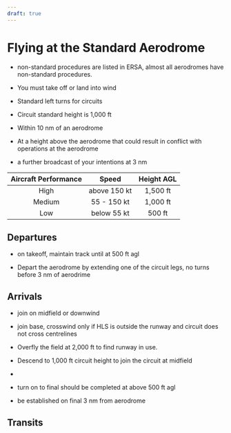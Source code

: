 ```yaml
---
draft: true
---
```


# Flying at the Standard Aerodrome

- non-standard procedures are listed in ERSA, almost all aerodromes have non-standard procedures.
- You must take off or land into wind
- Standard left turns for circuits
- Circuit standard height is 1,000 ft

- Within 10 nm of an aerodrome
- At a height above the aerodrome that could result in conflict with operations at the aerodrome

- a further broadcast of your intentions at 3 nm

| Aircraft Performance |    Speed     | Height AGL |
| :------------------: | :----------: | :--------: |
|         High         | above 150 kt |  1,500 ft  |
|        Medium        | 55 - 150 kt  |  1,000 ft  |
|         Low          | below 55 kt  |   500 ft   |

## Departures

- on takeoff, maintain track until at 500 ft agl

- Depart the aerodrome by extending one of the circuit legs, no turns before 3 nm of aerodrime

## Arrivals

- join on midfield or downwind

- join base, crosswind only if HLS is outside the runway and circuit does not cross centrelines

- Overfly the field at 2,000 ft to find runway in use.
- Descend to 1,000 ft circuit height to join the circuit at midfield
-

- turn on to final should be completed at above 500 ft agl

- be established on final 3 nm from aerodrome

## Transits

